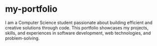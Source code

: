 # my-portfolio
I am a Computer Science student passionate about building efficient and creative solutions through code. This portfolio showcases my projects, skills, and experiences in software development, web technologies, and problem-solving.
